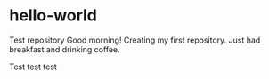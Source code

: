 # hello-world
Test repository
Good morning!
Creating my first repository.
Just had breakfast and drinking coffee.

Test test test
